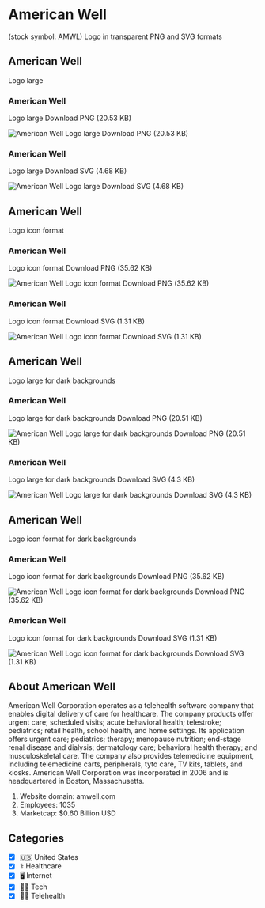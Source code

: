 # American Well
 (stock symbol: AMWL) Logo in transparent PNG and SVG formats

## American Well
 Logo large

### American Well
 Logo large Download PNG (20.53 KB)

![American Well
 Logo large Download PNG (20.53 KB)](/img/orig/AMWL_BIG-71ade7c7.png)

### American Well
 Logo large Download SVG (4.68 KB)

![American Well
 Logo large Download SVG (4.68 KB)](/img/orig/AMWL_BIG-9cfaa8ca.svg)

## American Well
 Logo icon format

### American Well
 Logo icon format Download PNG (35.62 KB)

![American Well
 Logo icon format Download PNG (35.62 KB)](/img/orig/AMWL-ec72446f.png)

### American Well
 Logo icon format Download SVG (1.31 KB)

![American Well
 Logo icon format Download SVG (1.31 KB)](/img/orig/AMWL-0faf355a.svg)

## American Well
 Logo large for dark backgrounds

### American Well
 Logo large for dark backgrounds Download PNG (20.51 KB)

![American Well
 Logo large for dark backgrounds Download PNG (20.51 KB)](/img/orig/AMWL_BIG.D-ca504a54.png)

### American Well
 Logo large for dark backgrounds Download SVG (4.3 KB)

![American Well
 Logo large for dark backgrounds Download SVG (4.3 KB)](/img/orig/AMWL_BIG.D-7e453d5c.svg)

## American Well
 Logo icon format for dark backgrounds

### American Well
 Logo icon format for dark backgrounds Download PNG (35.62 KB)

![American Well
 Logo icon format for dark backgrounds Download PNG (35.62 KB)](/img/orig/AMWL.D-0b6fd7a6.png)

### American Well
 Logo icon format for dark backgrounds Download SVG (1.31 KB)

![American Well
 Logo icon format for dark backgrounds Download SVG (1.31 KB)](/img/orig/AMWL.D-ef584f30.svg)

## About American Well


American Well Corporation operates as a telehealth software company that enables digital delivery of care for healthcare. The company products offer urgent care; scheduled visits; acute behavioral health; telestroke; pediatrics; retail health, school health, and home settings. Its application offers urgent care; pediatrics; therapy; menopause nutrition; end-stage renal disease and dialysis; dermatology care; behavioral health therapy; and musculoskeletal care. The company also provides telemedicine equipment, including telemedicine carts, peripherals, tyto care, TV kits, tablets, and kiosks. American Well Corporation was incorporated in 2006 and is headquartered in Boston, Massachusetts.

1. Website domain: amwell.com
2. Employees: 1035
3. Marketcap: $0.60 Billion USD


## Categories
- [x] 🇺🇸 United States
- [x] ⚕️ Healthcare
- [x] 🖥️ Internet
- [x] 👩‍💻 Tech
- [x] 👨‍⚕️ Telehealth
